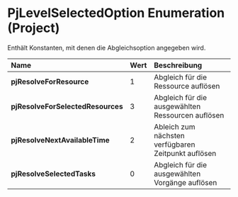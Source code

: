 
# PjLevelSelectedOption Enumeration (Project)

Enthält Konstanten, mit denen die Abgleichsoption angegeben wird.



|**Name**|**Wert**|**Beschreibung**|
|:-----|:-----|:-----|
|**pjResolveForResource**|1|Abgleich für die Ressource auflösen|
|**pjResolveForSelectedResources**|3|Abgleich für die ausgewählten Ressourcen auflösen|
|**pjResolveNextAvailableTime**|2|Ableich zum nächsten verfügbaren Zeitpunkt auflösen|
|**pjResolveSelectedTasks**|0|Abgleich für die ausgewählten Vorgänge auflösen|

